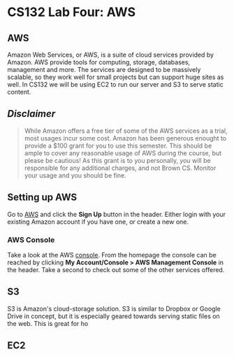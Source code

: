 # CS132 Lab Four: AWS

## AWS
Amazon Web Services, or AWS, is a suite of cloud services provided by Amazon. AWS provide tools for computing, storage, databases, management and more. The services are designed to be massively scalable, so they work well for small projects but can support huge sites as well. In CS132 we will be using EC2 to run our server and S3 to serve static content.

## *Disclaimer*
> While Amazon offers a free tier of some of the AWS services as a trial, most usages incur some cost. Amazon has been generous enought to provide a $100 grant for you to use this semester. This should be ample to cover any reasonable usage of AWS during the course, but please be cautious! As this grant is to you personally, *you* will be responsible for any additional charges, and not Brown CS. Monitor your usage and you should be fine.

## Setting up AWS
Go to [AWS](http://aws.amazon.com "Amazon Web Services") and click the **Sign Up** button in the header. Either login with your existing Amazon account if you have one, or create a new one.

### AWS Console
Take a look at the AWS [console](http://console.aws.amazon.com/console/home "AWS console"). From the homepage the console can be reached by clicking **My Account/Console > AWS Management Console** in the header. Take a second to check out some of the other services offered.

## S3

S3 is Amazon's cloud-storage solution. S3 is similar to Dropbox or Google Drive in concept, but it is especially geared towards serving static files on the web. This is great for ho

## EC2

